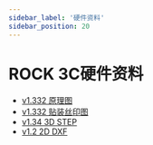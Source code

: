 ```yaml
---
sidebar_label: '硬件资料'
sidebar_position: 20
---
```


# ROCK 3C硬件资料

- [v1.332 原理图](https://dl.radxa.com/rock3/docs/hw/3c/ROCK-3C-V1.332-SCH.pdf)
- [v1.332 贴装丝印图](https://dl.radxa.com/rock3/docs/hw/3c/ROCK-3C-V1.332-SMD.pdf)
- [v1.34 3D STEP](https://dl.radxa.com/rock3/docs/hw/3c/rock3c-v1.34.stp)
- [v1.2 2D DXF](https://dl.radxa.com/rock3/docs/hw/3c/rock3c_v1.2_2d_dxf.zip)
